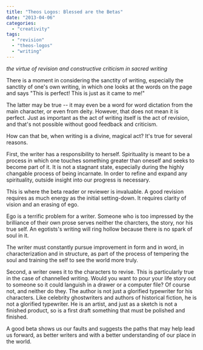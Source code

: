 ```yaml
---
title: "Theos Logos: Blessed are the Betas"
date: "2013-04-06"
categories: 
  - "creativity"
tags: 
  - "revision"
  - "theos-logos"
  - "writing"
---
```


_the virtue of revision and constructive criticism in sacred writing_

There is a moment in considering the sanctity of writing, especially the sanctity of one's own writing, in which one looks at the words on the page and says "This is perfect! This is just as it came to me!"

The latter may be true -- it may even be a word for word dictation from the main character, or even from deity. However, that does not mean it is perfect. Just as important as the act of writing itself is the act of revision, and that's not possible without good feedback and criticism.

How can that be, when writing is a divine, magical act? It's true for several reasons.

First, the writer has a responsibility to herself. Spirituality is meant to be a process in which one touches something greater than oneself and seeks to become part of it. It is not a stagnant state, especially during the highly changable process of being incarnate. In order to refine and expand any spirituality, outside insight into our progress is necessary.

This is where the beta reader or reviewer is invaluable. A good revision requires as much energy as the initial setting-down. It requires clarity of vision and an erasing of ego.

Ego is a terrific problem for a writer. Someone who is too impressed by the brilliance of their own prose serves neither the charcters, the story, nor his true self. An egotists's writing will ring hollow because there is no spark of soul in it.

The writer must constantly pursue improvement in form and in word, in characterization and in structure, as part of the process of tempering the soul and training the self to see the world more truly.

Second, a writer owes it to the characters to revise. This is particularly true in the case of channelled writing. Would you want to pour your life story out to someone so it could languish in a drawer or a computer file? Of course not, and neither do they. The author is not just a glorified typewriter for his characters. Like celebrity ghostwriters and authors of historical fiction, he is not a glorified typewriter. He is an artist, and just as a sketch is not a finished product, so is a first draft something that must be polished and finished.

A good beta shows us our faults and suggests the paths that may help lead us forward, as better writers and with a better understanding of our place in the world.
